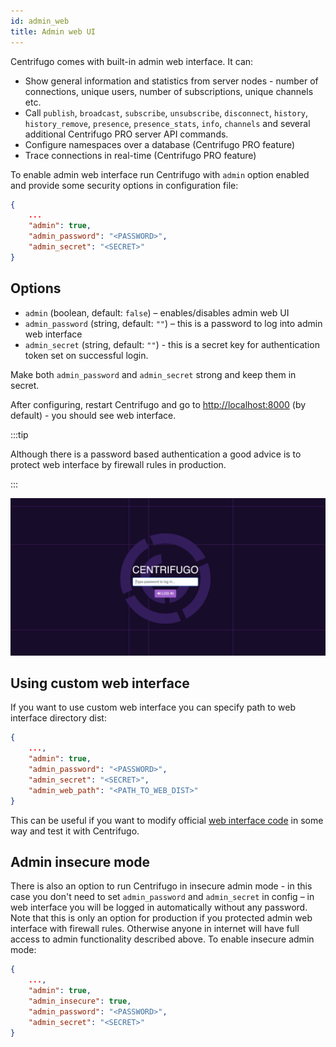 ```yaml
---
id: admin_web
title: Admin web UI
---
```


Centrifugo comes with built-in admin web interface. It can:

* Show general information and statistics from server nodes - number of connections, unique users, number of subscriptions, unique channels etc.
* Call `publish`, `broadcast`, `subscribe`, `unsubscribe`, `disconnect`, `history`, `history_remove`, `presence`, `presence_stats`, `info`, `channels` and several additional Centrifugo PRO server API commands.
* Configure namespaces over a database (Centrifugo PRO feature)
* Trace connections in real-time (Centrifugo PRO feature)

To enable admin web interface run Centrifugo with `admin` option enabled and provide some security options in configuration file:

```json title="config.json"
{
    ...
    "admin": true,
    "admin_password": "<PASSWORD>",
    "admin_secret": "<SECRET>"
}
```

## Options

* `admin` (boolean, default: `false`) – enables/disables admin web UI
* `admin_password` (string, default: `""`) – this is a password to log into admin web interface
* `admin_secret` (string, default: `""`) - this is a secret key for authentication token set on successful login.

Make both `admin_password` and `admin_secret` strong and keep them in secret.

After configuring, restart Centrifugo and go to [http://localhost:8000](http://localhost:8000) (by default) - you should see web interface.

:::tip

Although there is a password based authentication a good advice is to protect web interface by firewall rules in production.

:::

![Admin web panel](/img/quick_start_admin.png)

## Using custom web interface

If you want to use custom web interface you can specify path to web interface directory dist:

```json title="config.json"
{
    ...,
    "admin": true,
    "admin_password": "<PASSWORD>",
    "admin_secret": "<SECRET>",
    "admin_web_path": "<PATH_TO_WEB_DIST>"
}
```

This can be useful if you want to modify official [web interface code](https://github.com/centrifugal/web) in some way and test it with Centrifugo.

## Admin insecure mode

There is also an option to run Centrifugo in insecure admin mode - in this case you don't need to set `admin_password` and `admin_secret` in config – in web interface you will be logged in automatically without any password. Note that this is only an option for production if you protected admin web interface with firewall rules. Otherwise anyone in internet will have full access to admin functionality described above. To enable insecure admin mode:

```json title="config.json"
{
    ...,
    "admin": true,
    "admin_insecure": true,
    "admin_password": "<PASSWORD>",
    "admin_secret": "<SECRET>"
}
```

